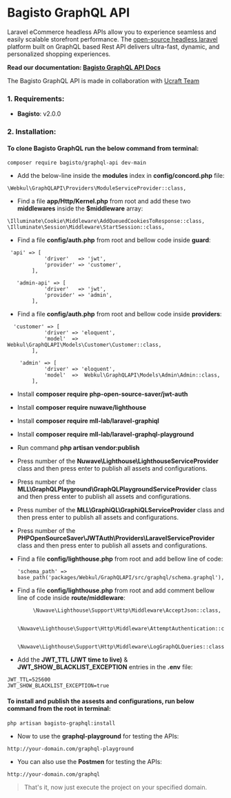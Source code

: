 # Bagisto GraphQL API

Laravel eCommerce headless APIs allow you to experience seamless and easily scalable storefront performance. The [open-source headless laravel](https://bagisto.com/en/headless-ecommerce/) platform built on GraphQL based Rest API delivers ultra-fast, dynamic, and personalized shopping experiences.

**Read our documentation: [Bagisto GraphQL API Docs](https://devdocs.bagisto.com/1.x/graphql-admin-api/)**


The Bagisto GraphQL API is made in collaboration with <a href="https://www.ucraft.com/">Ucraft Team</a>


### 1. Requirements:

* **Bagisto**: v2.0.0

### 2. Installation:

#### To clone Bagisto GraphQL run the below command from terminal:

~~~
composer require bagisto/graphql-api dev-main
~~~

* Add the below-line inside the **modules** index in **config/concord.php** file:

~~~
\Webkul\GraphQLAPI\Providers\ModuleServiceProvider::class,
~~~

* Find a file **app/Http/Kernel.php** from root and add these two **middlewares** inside the **$middleware** array:

~~~
\Illuminate\Cookie\Middleware\AddQueuedCookiesToResponse::class,
\Illuminate\Session\Middleware\StartSession::class,
~~~

* Find a file **config/auth.php** from root and bellow code inside **guard**:

~~~
 'api' => [
            'driver'   => 'jwt',
            'provider' => 'customer',
        ],

   'admin-api' => [
            'driver'   => 'jwt',
            'provider' => 'admin',
        ],

~~~

* Find a file **config/auth.php** from root and bellow code inside **providers**:

~~~
  'customer' => [
            'driver' => 'eloquent',
            'model'  => Webkul\GraphQLAPI\Models\Customer\Customer::class,
        ],

    'admin' => [
            'driver' => 'eloquent',
            'model'  =>  Webkul\GraphQLAPI\Models\Admin\Admin::class,
        ],

~~~

* Install **composer require php-open-source-saver/jwt-auth**

* Install **composer require nuwave/lighthouse**

* Install **composer require mll-lab/laravel-graphiql**

* Install **composer require mll-lab/laravel-graphql-playground**

* Run command **php artisan vendor:publish**

* Press number of the **Nuwave\Lighthouse\LighthouseServiceProvider** class and then press enter to publish all assets and configurations.

* Press number of the **MLL\GraphQLPlayground\GraphQLPlaygroundServiceProvider** class and then press enter to publish all assets and configurations.

* Press number of the **MLL\GraphiQL\GraphiQLServiceProvider** class and then press enter to publish all assets and configurations.

* Press number of the **PHPOpenSourceSaver\JWTAuth\Providers\LaravelServiceProvider** class and then press enter to publish all assets and configurations.

* Find a file **config/lighthouse.php** from root and add bellow line of code:
    ~~~
    'schema_path' => base_path('packages/Webkul/GraphQLAPI/src/graphql/schema.graphql'),
    ~~~

* Find a file **config/lighthouse.php** from root and add comment bellow line of code inside **route/middleware**:
    ~~~
         \Nuwave\Lighthouse\Support\Http\Middleware\AcceptJson::class,

         \Nuwave\Lighthouse\Support\Http\Middleware\AttemptAuthentication::class,
        
        \Nuwave\Lighthouse\Support\Http\Middleware\LogGraphQLQueries::class,
    ~~~

* Add the **JWT_TTL (JWT time to live)** & **JWT_SHOW_BLACKLIST_EXCEPTION** entries in the **.env** file:

~~~
JWT_TTL=525600
JWT_SHOW_BLACKLIST_EXCEPTION=true
~~~

#### To install and publish the assests and configurations, run below command from the root in terminal:

~~~
php artisan bagisto-graphql:install
~~~

* Now to use the **graphql-playground** for testing the APIs:

~~~
http://your-domain.com/graphql-playground
~~~

* You can also use the **Postmen** for testing the APIs:

~~~
http://your-domain.com/graphql
~~~

> That's it, now just execute the project on your specified domain.
